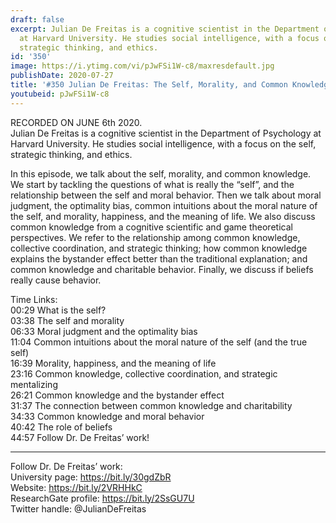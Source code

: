 ```yaml
---
draft: false
excerpt: Julian De Freitas is a cognitive scientist in the Department of Psychology
  at Harvard University. He studies social intelligence, with a focus on the self,
  strategic thinking, and ethics.
id: '350'
image: https://i.ytimg.com/vi/pJwFSi1W-c8/maxresdefault.jpg
publishDate: 2020-07-27
title: '#350 Julian De Freitas: The Self, Morality, and Common Knowledge'
youtubeid: pJwFSi1W-c8
---
```

<div class="timelinks">

RECORDED ON JUNE 6th 2020.  
Julian De Freitas is a cognitive scientist in the Department of Psychology at Harvard University. He studies social intelligence, with a focus on the self, strategic thinking, and ethics.

In this episode, we talk about the self, morality, and common knowledge. We start by tackling the questions of what is really the “self”, and the relationship between the self and moral behavior. Then we talk about moral judgment, the optimality bias, common intuitions about the moral nature of the self, and morality, happiness, and the meaning of life. We also discuss common knowledge from a cognitive scientific and game theoretical perspectives. We refer to the relationship among common knowledge, collective coordination, and strategic thinking; how common knowledge explains the bystander effect better than the traditional explanation; and common knowledge and charitable behavior. Finally, we discuss if beliefs really cause behavior.

Time Links:  
<time>00:29</time> What is the self?  
<time>03:38</time> The self and morality  
<time>06:33</time> Moral judgment and the optimality bias  
<time>11:04</time> Common intuitions about the moral nature of the self (and the true self)  
<time>16:39</time> Morality, happiness, and the meaning of life  
<time>23:16</time> Common knowledge, collective coordination, and strategic mentalizing  
<time>26:21</time> Common knowledge and the bystander effect  
<time>31:37</time> The connection between common knowledge and charitability  
<time>34:33</time> Common knowledge and moral behavior  
<time>40:42</time> The role of beliefs  
<time>44:57</time> Follow Dr. De Freitas’ work!

---

Follow Dr. De Freitas’ work:  
University page: https://bit.ly/30gdZbR  
Website: https://bit.ly/2VRHHkC  
ResearchGate profile: https://bit.ly/2SsGU7U  
Twitter handle: @JulianDeFreitas
</div>


